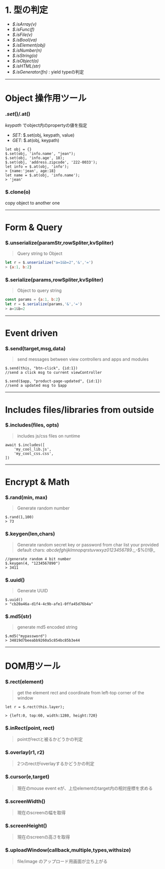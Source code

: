 # 1. 型の判定
* _$.isArray(v)_
* _$.isFunc(f)_
* _$.isFile(v)_
* _$.isBool(va)_
* _$.isElement(obj)_
* _$.isNumber(n)_
* _$.isString(o)_
* _$.isObject(o)_
* _$.isHTML(str)_
* _$.isGenerator(fn)_ : yield typeの判定

----

# Object 操作用ツール

### $.set()/$.at()

_keypath_ でobject内のpropertyの値を指定
* _SET_: $.set(obj, keypath, value)
* _GET_: $.at(obj, keypath)

```
let obj = {}
$.set(obj, 'info.name', "jean");
$.set(obj, 'info.age', 18);
$.set(obj, 'address.zipcode', '222-0033');
let info = $.at(obj, 'info');
> {name:'jean', age:18}
let name = $.at(obj, 'info.name');
> 'jean'
```

### $.clone(o)
copy object to another one


----

# Form & Query
### $.unserialize(paramStr,rowSpliter,kvSpliter)

> Query string to Object

```Javascript
let r = $.unserialize("a=1&b=2",'&','=')
> {a:1, b:2}
```

### $.serialize(params,rowSpliter,kvSpliter)
> Object to query string

```Javascript
const params = {a:1, b:2}
let r = $.serialize(params,'&','=')
> a=1&b=2
```

----

# Event driven

### $.send(target,msg,data)
> send messages between view controllers and apps and modules

```
$.send(this, "btn-click", {id:1}) 
//send a click msg to current viewController

$.send($app, "product-page-updated", {id:1}) 
//send a updated msg to $app

```


----

# Includes files/libraries from outside    

### $.includes(files, opts)
> includes js/css files on runtime

```
await $.includes([
    'my_cool_lib.js',
    'my_cool_css.css',
])
```

----

# Encrypt & Math

### $.rand(min, max)
> Generate random number

```
$.rand(1,100)
> 73
```

### $.keygen(len,chars)
> Generate random secret key or password from char list your provided
> default chars: _abcdefghijklmnopqrstuvwxyz0123456789_.;,-$%()!@_

```
//generate random 4 bit number
$.keygen(4, "1234567890")
> 3411
```

### $.uuid()
> Generate UUID 

```
$.uuid()
> "cb20a46a-d1f4-4c9b-afe1-0ffa45d76b4a"
```

### $.md5(str)
>generate md5 encoded string 

```
$.md5("mypassword")
> 34819d7beeabb9260a5c854bc85b3e44
```

----
    
# DOM用ツール

### $.rect(element)
> get the element rect and coordinate from left-top corner of the window

```
let r = $.rect(this.layer);

> {left:0, top:60, width:1280, height:720}
```
### $.inRect(point, rect)
> pointがrectと被るかどうかの判定
### $.overlay(r1, r2)
> 2つのrectがoverlayするかどうかの判定
### $.cursor(e,target)
> 現在のmouse event eが、上位elementのtarget内の相対座標を求める
### $.screenWidth()
> 現在のscreenの幅を取得
### $.screenHeight()
> 現在のscreenの高さを取得
### $.uploadWindow(callback,multiple,types,withsize)
> file/image のアップロード用画面が立ち上がる

    
    
    